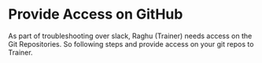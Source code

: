 # Provide Access on GitHub

As part of troubleshooting over slack, Raghu (Trainer) needs access on the Git Repositories. So following steps and provide access on your git repos to Trainer.
